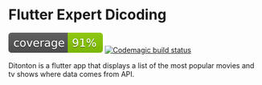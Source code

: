 <!-- # a199-flutter-expert-project -->
# Flutter Expert Dicoding

![Coverage](coverage_badge.svg?sanitize=true)
[![Codemagic build status](https://api.codemagic.io/apps/617d17cf54ed6465560509d3/617d17cf54ed6465560509d2/status_badge.svg)](https://codemagic.io/apps/617d17cf54ed6465560509d3/617d17cf54ed6465560509d2/latest_build)

Ditonton is a flutter app that displays a list of the most popular movies and tv shows where data comes from API.
